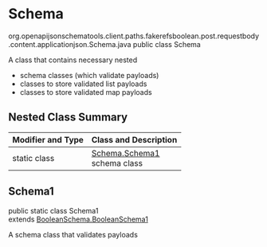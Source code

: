 # Schema
org.openapijsonschematools.client.paths.fakerefsboolean.post.requestbody.content.applicationjson.Schema.java
public class Schema

A class that contains necessary nested
- schema classes (which validate payloads)
- classes to store validated list payloads
- classes to store validated map payloads

## Nested Class Summary
| Modifier and Type | Class and Description |
| ----------------- | ---------------------- |
| static class | [Schema.Schema1](#schema1)<br> schema class |

## Schema1
public static class Schema1<br>
extends [BooleanSchema.BooleanSchema1](../../../../../../components/schemas/BooleanSchema.md#booleanschema1)

A schema class that validates payloads

